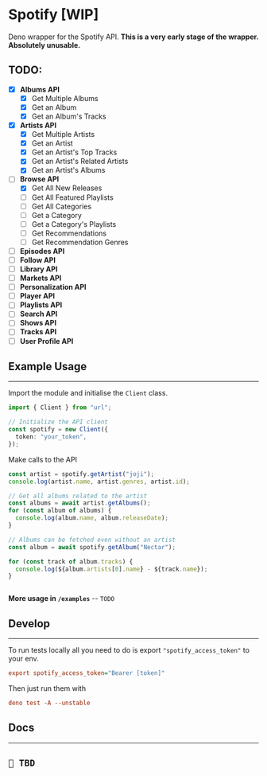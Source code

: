 # Spotify [WIP]

Deno wrapper for the Spotify API. **This is a very early stage of the wrapper.
Absolutely unusable.**

## TODO:

- [x] **Albums API**
  - [x] Get Multiple Albums
  - [x] Get an Album
  - [x] Get an Album's Tracks
- [x] **Artists API**
  - [x] Get Multiple Artists
  - [x] Get an Artist
  - [x] Get an Artist's Top Tracks
  - [x] Get an Artist's Related Artists
  - [x] Get an Artist's Albums
- [ ] **Browse API**
  - [x] Get All New Releases
  - [ ] Get All Featured Playlists
  - [ ] Get All Categories
  - [ ] Get a Category
  - [ ] Get a Category's Playlists
  - [ ] Get Recommendations
  - [ ] Get Recommendation Genres
- [ ] **Episodes API**
- [ ] **Follow API**
- [ ] **Library API**
- [ ] **Markets API**
- [ ] **Personalization API**
- [ ] **Player API**
- [ ] **Playlists API**
- [ ] **Search API**
- [ ] **Shows API**
- [ ] **Tracks API**
- [ ] **User Profile API**

## Example Usage

---

Import the module and initialise the `Client` class.

```ts
import { Client } from "url";

// Initialize the API client
const spotify = new Client({
  token: "your_token",
});
```

Make calls to the API

```ts
const artist = spotify.getArtist("joji");
console.log(artist.name, artist.genres, artist.id);

// Get all albums related to the artist
const albums = await artist.getAlbums();
for (const album of albums) {
  console.log(album.name, album.releaseDate);
}

// Albums can be fetched even without an artist
const album = await spotify.getAlbum("Nectar");

for (const track of album.tracks) {
  console.log(${album.artists[0].name} - ${track.name});
}
```

```ts
```

**More usage in `/examples`** -- `TODO`

## Develop

---

To run tests locally all you need to do is export `"spotify_access_token"` to
your env.

```ini
export spotify_access_token="Bearer [token]"
```

Then just run them with

```ini
deno test -A --unstable
```

## Docs

---

## `🌱 TBD`

